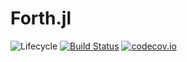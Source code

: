 # Forth.jl

![Lifecycle](https://img.shields.io/badge/lifecycle-experimental-orange.svg)<!--
![Lifecycle](https://img.shields.io/badge/lifecycle-maturing-blue.svg)
![Lifecycle](https://img.shields.io/badge/lifecycle-stable-green.svg)
![Lifecycle](https://img.shields.io/badge/lifecycle-retired-orange.svg)
![Lifecycle](https://img.shields.io/badge/lifecycle-archived-red.svg)
![Lifecycle](https://img.shields.io/badge/lifecycle-dormant-blue.svg) -->
[![Build Status](https://travis-ci.com/tisztamo/Forth.jl.svg?branch=master)](https://travis-ci.com/tisztamo/Forth.jl)
[![codecov.io](http://codecov.io/github/tisztamo/Forth.jl/coverage.svg?branch=master)](http://codecov.io/github/tisztamo/Forth.jl?branch=master)
<!--
[![Documentation](https://img.shields.io/badge/docs-stable-blue.svg)](https://tisztamo.github.io/Forth.jl/stable)
[![Documentation](https://img.shields.io/badge/docs-master-blue.svg)](https://tisztamo.github.io/Forth.jl/dev)
-->
